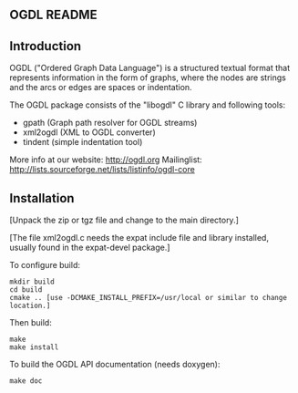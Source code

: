 OGDL README
-----------

Introduction
------------

OGDL ("Ordered Graph Data Language") is a structured textual format that
represents information in the form of graphs, where the nodes are strings
and the arcs or edges are spaces or indentation.

The OGDL package consists of the "libogdl" C library and following tools:
  - gpath     (Graph path resolver for OGDL streams)
  - xml2ogdl  (XML to OGDL converter)
  - tindent   (simple indentation tool)

More info at our website: http://ogdl.org
Mailinglist: http://lists.sourceforge.net/lists/listinfo/ogdl-core

Installation
------------
[Unpack the zip or tgz file and change to the main directory.]

[The file xml2ogdl.c needs the expat include file and library installed,
usually found in the expat-devel package.] 

To configure build:

    mkdir build
    cd build
    cmake .. [use -DCMAKE_INSTALL_PREFIX=/usr/local or similar to change location.]

Then build:

    make
    make install

To build the OGDL API documentation (needs doxygen):

    make doc

